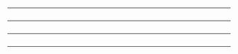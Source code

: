 




```bash

```

________________________________________________________________________________________________




```bash

```

________________________________________________________________________________________________




```bash

```

________________________________________________________________________________________________




```bash

```

________________________________________________________________________________________________
